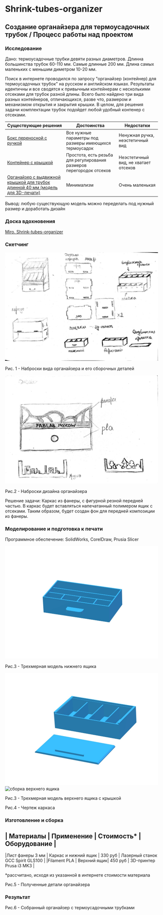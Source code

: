 # Shrink-tubes-organizer
## Создание органайзера для термоусадочных трубок / Процесс работы над проектом

### Исследование

Дано: термоусадочные трубки девяти разных диаметров. Длинна большинства трубок 60-110 мм. Самые длинные 200 мм. Длина самых маленьких с меньшим диметром 10-20 мм.

Поиск в интернете проводился по запросу "органайзер (контейнер) для термоусадочных трубок" на русском и английском языках. Результаты идентичны и все сводятся к привычным контейнерам с несколькими отсеками для трубок разной длины. Всего было найдено три вида разных контейнеров, отличающихся, разве что, размером и механизмом открытия и закрытия крышки. В целом, для решения задачи комплектации трубок подойдет любой удобный контенер с отсеками. 

| Существующие решения      | Достоинства          | Недостатки |
|---------------------------|----------------------|------------|
|[Бокс переносной с ручкой](https://www.tinytronics.nl/shop/en/tools-and-mounting/installation-and-mounting-material/heat-shrink-tubing/heat-shrink-tubing-kit-in-box-coloured-505-pieces)| Все нужные параметры под размеры имеющихся термоусадок | Ненужная ручка, неэстетичный вид |
|[Контейнер с крышкой](https://sl.aliexpress.ru/p?key=YzjJUIn) | Простота, есть резьба для регулирования размеров перегородок отсеков | Неэстетичный вид, не хватает отсеков |
|[Органайзер с выдвижной крышкой для трубок длинной 40 мм (модель для 3D-печати)](https://www.thingiverse.com/thing:4410437) | Минимализм | Очень маленькая |

Вывод: любую существующую модель можно переделать под нужный размер и доработать дизайн

### Доска вдохновения

[Miro. Shrink-tubes-organizer](https://miro.com/welcomeonboard/V0tsdHA0bVhsWVZuT2hpaVNEZVlDTWJCRUJZbVh0aGRsM0RycVFKY2ZiNDJUR2g2aEFEN1g2MGpqeU9pekZhT3wzMDc0NDU3MzUxOTc5OTc5NTY3fDI=?share_link_id=810120161103)

### Скетчинг

![sketch](скетч1.jpeg)

Рис. 1 - Наброски вида органайзера и его сборочных деталей

![sketch](скетч2.jpeg)

Рис.2 - Наброски дизайна органайзера


Решение задачи: Каркас из фанеры, с фигурной резной передней частью. В каркас будет вставляться напечатанный полимером ящик с отсеками. Таким образом, будет создан фон для передней композиции из фанеры.

### Моделирование и подготовка к печати

Программное обеспечение: SolidWorks, CorelDraw, Prusia Slicer

![model](ящик-н.jpg)

Рис.3 - Трехмерная модель нижнего ящика

![model](ящик-в.jpg)
![сборка верхнего ящика](https://github.com/Darya-Akhiyarova/Shrink-tubes-organizer/assets/144244924/f5e5f6ec-8d38-4252-b120-ca49262b9b50)

Рис.3 - Трехмерная модель верхнего ящика с крышкой


Рис.4 - Чертеж каркаса

### Изготовление и сборка

| Материалы        | Применение         | Стоимость*        | Оборудование       |
-----------------------------------------------
|Лист фанеры 3 мм  | Каркас и нижний ящик | 330 руб | Лазерный станок GCC Spirit GLS100 |
|Filament PLA  | Верхний ящик| 450 руб | 3D-принтер Prusa i3 MK3 |

*рассчитано, исходя из указанной в интернете стоимости материала

Рис.5 - Полученные детали органайзера

### Результат

Рис.6 - Собранный органайзер с термоусадочными трубками
